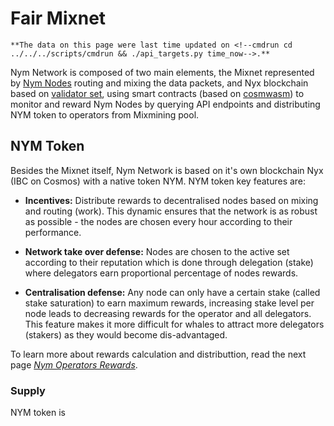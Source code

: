 # Fair Mixnet

```admonish info
**The data on this page were last time updated on <!--cmdrun cd ../../../scripts/cmdrun && ./api_targets.py time_now-->.**
```

Nym Network is composed of two main elements, the Mixnet represented by [Nym Nodes](../nodes/nym-node.md) routing and mixing the data packets, and Nyx blockchain based on [validator set](validator-rewards.md), using smart contracts (based on [cosmwasm]()) to monitor and reward Nym Nodes by querying API endpoints and distributing NYM token to operators from Mixmining pool.

<!---
MENTION WHITEPAPER AND TOKEN PAGE HERE

PAGE: https://nymtech.net/about/token
WP: https://nymtech.net/nym-cryptoecon-paper.pdf
--->

## NYM Token

Besides the Mixnet itself, Nym Network is based on it's own blockchain Nyx (IBC on Cosmos) with a native token NYM. NYM token key features are:

* **Incentives:** Distribute rewards to decentralised nodes based on mixing and routing (work). This dynamic ensures that the network is as robust as possible - the nodes are chosen every hour according to their performance.

* **Network take over defense:** Nodes are chosen to the active set according to their reputation which is done through delegation (stake) where delegators earn proportional percentage of nodes rewards.

* **Centralisation defense:** Any node can only have a certain stake (called stake saturation) to earn maximum rewards, increasing stake level per node leads to decreasing rewards for the operator and all delegators. This feature makes it more difficult for whales to attract more delegators (stakers) as they would become dis-advantaged.

To learn more about rewards calculation and distributtion, read the next page [*Nym Operators Rewards*](mixnet-rewards.md).

### Supply

NYM token is

<!--cmdrun cd ../../../scripts/cmdrun && ./api_targets.py s --api mainnet --endpoint circulating-supply --format --separator _ -->

